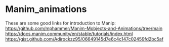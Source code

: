 # Manim_animations
These are some good links for introduction to Manip:
https://github.com/mphammer/Manim-Mobjects-and-Animations/tree/main
https://docs.manim.community/en/stable/tutorials/index.html
https://gist.github.com/Adirockzz95/06649145d7e6c4c147c02459fd2bc5af
